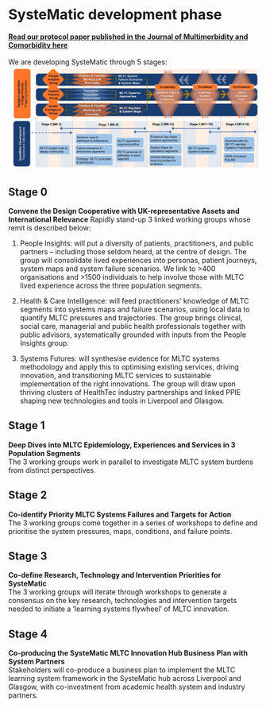 # SysteMatic development phase
**[Read our protocol paper published in the Journal of Multimorbidity and Comorbidity here](https://journals.sagepub.com/doi/10.1177/26335565241272682)**
<br>
<br>
We are developing SysteMatic through 5 stages:
![Development stage design process](../assets/development-design-process.png) 
<br>

## Stage 0
**Convene the Design Cooperative with UK-representative Assets and International Relevance**
Rapidly stand-up 3 linked working groups whose remit is described below:

1. People Insights: will put a diversity of patients, practitioners, and public partners – including those seldom heard, at the centre of design. The group will consolidate lived experiences into personas, patient journeys, system maps and system failure scenarios. We link to >400 organisations and >1500 individuals to help involve those with MLTC lived experience across the three population segments.

2. Health & Care Intelligence: will feed practitioners’ knowledge of MLTC segments into systems maps and failure scenarios, using local data to quantify MLTC pressures and trajectories. The group brings clinical, social care, managerial and public health professionals together with public advisors, systematically grounded with inputs from the People Insights group.
   
3. Systems Futures: will synthesise evidence for MLTC systems methodology and apply this to optimising existing services, driving innovation, and transitioning MLTC services to sustainable implementation of the right innovations. The group will draw upon thriving clusters of HealthTec industry partnerships and linked PPIE shaping new technologies and tools in Liverpool and Glasgow.

## Stage 1
**Deep Dives into MLTC Epidemiology, Experiences and Services in 3 Population Segments**
<br>The 3 working groups work in parallel to investigate MLTC system burdens from distinct perspectives.

## Stage 2
**Co-identify Priority MLTC Systems Failures and Targets for Action**
<br>The 3 working groups come together in a series of workshops to define and prioritise the system pressures, maps, conditions, and failure points. 

## Stage 3
**Co-define Research, Technology and Intervention Priorities for SysteMatic**
<br>The 3 working groups will iterate through workshops to generate a consensus on the key research, technologies and intervention targets needed to initiate a ‘learning systems flywheel’ of MLTC innovation.

## Stage 4
**Co-producing the SysteMatic MLTC Innovation Hub Business Plan with System Partners**
<br>Stakeholders will co-produce a business plan to implement the MLTC learning system framework in the SysteMatic hub across Liverpool and Glasgow, with co-investment from academic health system and industry partners. 
